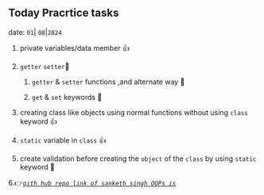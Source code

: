 ##  Today Pracrtice tasks

date: `01`| `08`|`2024`

1. private variables/data member 👍
2. `getter` `setter`🚫

    1. `getter` & `setter` functions ,and alternate way 🚫

    2. `get` & `set` keywords 🚫

3. creating class like objects using normal functions without using `class` keyword 👍

4. `static` variable in `class` 👍
5. create validation before creating the `object` of the `class` by using `static` keyword 🚫

6.👉[_`gith hub repo link of sanketh singh OOPs is`_][def]

[def]: https://github.com/singhsanket143/Object-Oriented-Programming-In-JS
